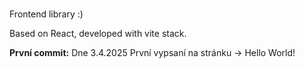 # 

Frontend library :)

Based on React, developed with vite stack.

**První commit:**
Dne 3.4.2025 První vypsaní na stránku -> Hello World!
